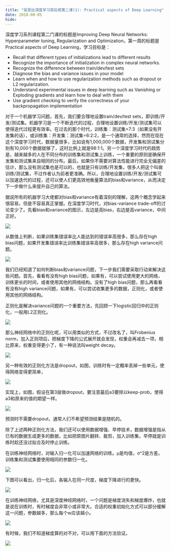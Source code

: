 ```yaml
---
title: "吴恩达深度学习观后感第二课(1): Practical aspects of Deep Learning"
date: 2018-08-05
hide:
---
```


深度学习系列课程第二门课的标题是Improving Deep Neural Networks: Hyperparameter tuning, Regularization and Optimization，第一周的标题是Practical aspects of Deep Learning，学习目标是：

- Recall that different types of initializations lead to different results
- Recognize the importance of initialization in complex neural networks.
- Recognize the difference between train/dev/test sets
- Diagnose the bias and variance issues in your model
- Learn when and how to use regularization methods such as dropout or L2 regularization.
- Understand experimental issues in deep learning such as Vanishing or Exploding gradients and learn how to deal with them
- Use gradient checking to verify the correctness of your backpropagation implementation

对于一个机器学习问题，首先，我们要合理地设置train/dev/test sets，即训练/开发/测试集。机器学习是一个不断迭代的过程，合理地设置训练/开发/测试集可以使得迭代过程更有效率。在过去的那个时代，训练集：测试集=7:3（如果没有开发集的话），或训练集：开发集：测试集=6:2:2，是一个通常的选择，然而在现在这个深度学习时代，数据量很多，比如说有1,000,000个数据，开发集和测试集分别有10,000个数据就够了，这时比例上就是98:1:1。另一个深度学习时代的趋势是，越来越多的人在不同分布的训练集和测试集上训练，一个重要的原则是确保开发集和测试集来自相同的分布。最后，如果你不需要对算法性能进行完全无偏差的估计，那么没有测试集也是可以的，也就是只有训练/开发集，很多人把这个叫做训练/测试集，不过作者认为前者更准确。所以，合理地设置训练/开发/测试集可以加速迭代的过程，还可以使人们更高效地衡量算法的bias和variance，从而决定下一步做什么来提升自己的算法。

据说所有的机器学习大佬都对bias和variance有着深刻的理解，这两个概念学起来很容易，但是不容易真正掌握。在深度学习时代，对bias-variance trade-off的讨论变少了。先看bias和variance的图示，左边是高bias，右边是高variance，中间正好。

![](dl-2-1-2-1.png)

从数值上判断，如果训练集错误率比人能达到的错误率高很多，那么存在high bias问题，如果开发集错误率比训练集错误率高很多，那么存在high variance问题。

![](dl-2-1-2-2.png)

我们已经知道了如何判断bias和variance问题，下一步我们需要采取行动来解决这些问题。首先，看看有没有high bias问题，如果有，可以尝试使用更大的网络，训练更长的时间，或者使用其他的网络结构。没有了high bias问题，那么再看看有没有high variance问题，如果有，可以尝试收集更多的数据，正则化，或者使用其他的网络结构。

正则化是解决variance问题的一个重要方法，先回顾一下logistic回归中的正则化，一般用L2正则化。

![](dl-2-1-4-1.png)

那么神经网络中的正则化呢，可以用类似的方式，不过改名了，叫Frobenius norm，加入正则项后，把梯度下降的公式展开就会发现，权重会再减去一项，相比原来，权重变得更小了，有一种说法叫weight decay。

![](dl-2-1-4-2.png)

另一种有效的正则化方法是dropout，如图，训练时有一定概率丢掉一些单元，使得网络变得更简单，

![](dl-2-1-6-1.png)

实现上，如图，假设在第3层做dropout，要注意最后a3要除以keep-prob，使得a3和原来的值的期望一样。

![](dl-2-1-6-2.png)

预测时不需要dropout，通常人们不希望预测结果是随机的。

除了上述两种正则化方法，我们还可以使用数据增强、早停技术，数据增强是指从已有的数据生成更多的数据，比如把原图片翻转、裁剪，加入训练集，早停就是训练时趁还没过拟合及时停止训练。

在训练神经网络时，对输入归一化可以加速网络的训练。μ是均值，σ^2是方差。训练集和测试集要使用相同的参数归一化。

![](dl-2-1-9-1.png)

下图可以看出，归一化后，各输入在同一尺度，梯度下降进行的更快。

![](dl-2-1-9-2.png)

在训练神经网络，尤其是深度神经网络时，一个问题是梯度消失和梯度爆炸，也就是说在训练时，有时梯度会非常小或非常大。合适的权重初始化方式可以部分缓解这一问题，参数越多，那么每个w应该越小。

![](dl-2-1-11-1.png)

有时候，我们不知道梯度算的对不对，可以用下面的方法验证。

![](dl-2-1-13-1.png)
